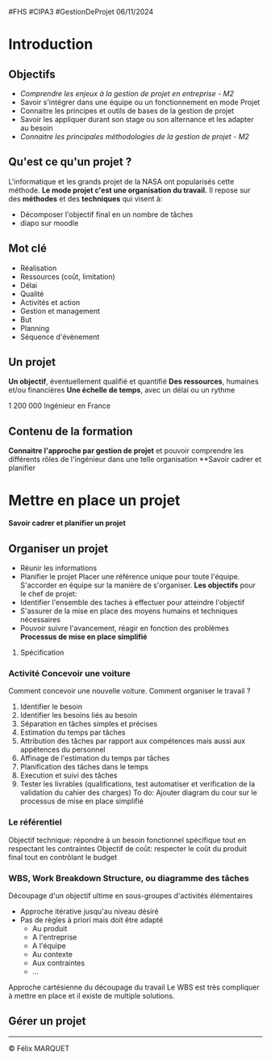 #FHS #CIPA3 #GestionDeProjet
06/11/2024

# Introduction
## Objectifs
- *Comprendre les enjeux à la gestion de projet en entreprise - M2*
- Savoir s'intégrer dans une équipe ou un fonctionnement en mode Projet
- Connaitre les principes et outils de bases de la gestion de projet
- Savoir les appliquer durant son stage ou son alternance et les adapter au besoin
- *Connaitre les principales méthodologies de la gestion de projet - M2*

## Qu'est ce qu'un projet ?
L'informatique et les grands projet de la NASA ont popularisés cette méthode.
**Le mode projet c'est une organisation du travail.**
Il repose sur des **méthodes** et des **techniques** qui visent à:
- Décomposer l'objectif final en un nombre de tâches
- diapo sur moodle

## Mot clé
- Réalisation
- Ressources (coût, limitation)
- Délai
- Qualité
- Activités et action
- Gestion et management
- But
- Planning
- Séquence d'évènement

## Un projet
**Un objectif**, éventuellement qualifié et quantifié
**Des ressources**, humaines et/ou financières
**Une échelle de temps**, avec un délai ou un rythme

1 200 000 Ingénieur en France

## Contenu de la formation
**Connaitre l'approche par gestion de projet** et pouvoir comprendre les différents rôles de l'ingénieur dans une telle organisation
**Savoir cadrer et planifier


# Mettre en place un projet
**Savoir cadrer et planifier un projet**
## Organiser un projet
- Réunir les informations
- Planifier le projet
Placer une référence unique pour toute l'équipe.
S'accorder en équipe sur la manière de s'organiser.
**Les objectifs** pour le chef de projet:
- Identifier l'ensemble des taches à effectuer pour atteindre l'objectif
- S'assurer de la mise en place des moyens humains et techniques nécessaires
- Pouvoir suivre l'avancement, réagir en fonction des problèmes
**Processus de mise en place simplifié**
1. Spécification

### Activité Concevoir une voiture
Comment concevoir une nouvelle voiture. Comment organiser le travail ?
1. Identifier le besoin
2. Identifier les besoins liés au besoin
3. Séparation en tâches simples et précises
4. Estimation du temps par tâches
5. Attribution des tâches par rapport aux compétences mais aussi aux appétences du personnel
6. Affinage de l'estimation du temps par tâches
7. Planification des tâches dans le temps
8. Execution et suivi des tâches
9. Tester les livrables (qualifications, test automatiser et verification de la validation du cahier des charges)
To do: Ajouter diagram du cour sur le processus de mise en place simplifié
### Le référentiel
Objectif technique: répondre à un besoin fonctionnel spécifique tout en respectant les contraintes
Objectif de coût: respecter le coût du produit final tout en contrôlant le budget
### WBS, Work Breakdown Structure, ou diagramme des tâches
Découpage d'un objectif ultime en sous-groupes d'activités élémentaires
- Approche itérative jusqu'au niveau désiré
- Pas de règles à priori mais doit être adapté
	- Au produit
	- A l'entreprise
	- A l'équipe
	- Au contexte
	- Aux contraintes
	- ...

Approche cartésienne du découpage du travail
Le WBS est très compliquer à mettre en place et il existe de multiple solutions.

## Gérer un projet


---
&copy; Félix MARQUET